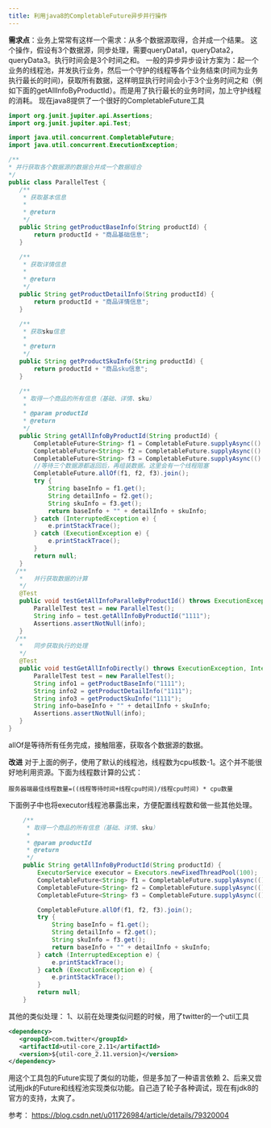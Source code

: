 ```yaml
---
title: 利用java8的CompletableFuture异步并行操作
---
```

**需求点**：业务上常常有这样一个需求：从多个数据源取得，合并成一个结果。
   这个操作，假设有3个数据源，同步处理，需要queryData1，queryData2，queryData3。执行时间会是3个时间之和。
   一般的异步异步设计方案为：起一个业务的线程池，并发执行业务，然后一个守护的线程等各个业务结束(时间为业务执行最长的时间)，获取所有数据，这样明显执行时间会小于3个业务时间之和（例如下面的getAllInfoByProductId）。而是用了执行最长的业务时间，加上守护线程的消耗。
     现在java8提供了一个很好的CompletableFuture工具
 ```java
import org.junit.jupiter.api.Assertions;
import org.junit.jupiter.api.Test;

import java.util.concurrent.CompletableFuture;
import java.util.concurrent.ExecutionException;

/**
 * 并行获取各个数据源的数据合并成一个数据组合
 */
public class ParallelTest {
    /**
     * 获取基本信息
     *
     * @return
     */
    public String getProductBaseInfo(String productId) {
        return productId + "商品基础信息";
    }

    /**
     * 获取详情信息
     *
     * @return
     */
    public String getProductDetailInfo(String productId) {
        return productId + "商品详情信息";
    }

    /**
     * 获取sku信息
     *
     * @return
     */
    public String getProductSkuInfo(String productId) {
        return productId + "商品sku信息";
    }

    /**
     * 取得一个商品的所有信息（基础、详情、sku）
     *
     * @param productId
     * @return
     */
    public String getAllInfoByProductId(String productId) {
        CompletableFuture<String> f1 = CompletableFuture.supplyAsync(() -> getProductBaseInfo(productId));
        CompletableFuture<String> f2 = CompletableFuture.supplyAsync(() -> getProductDetailInfo(productId));
        CompletableFuture<String> f3 = CompletableFuture.supplyAsync(() -> getProductSkuInfo(productId));
        //等待三个数据源都返回后，再组装数据。这里会有一个线程阻塞
        CompletableFuture.allOf(f1, f2, f3).join();
        try {
            String baseInfo = f1.get();
            String detailInfo = f2.get();
            String skuInfo = f3.get();
            return baseInfo + "" + detailInfo + skuInfo;
        } catch (InterruptedException e) {
            e.printStackTrace();
        } catch (ExecutionException e) {
            e.printStackTrace();
        }
        return null;
    }
   /**
    *   并行获取数据的计算
    */
    @Test
    public void testGetAllInfoParalleByProductId() throws ExecutionException, InterruptedException {
        ParallelTest test = new ParallelTest();
        String info = test.getAllInfoByProductId("1111");
        Assertions.assertNotNull(info);
    }
   /**
    *   同步获取执行的处理
    */
    @Test
    public void testGetAllInfoDirectly() throws ExecutionException, InterruptedException {
        ParallelTest test = new ParallelTest();
        String info1 = getProductBaseInfo("1111");
        String info2 = getProductDetailInfo("1111");
        String info3 = getProductSkuInfo("1111");
        String info=baseInfo + "" + detailInfo + skuInfo;
        Assertions.assertNotNull(info);
    }
}
 ```
allOf是等待所有任务完成，接触阻塞，获取各个数据源的数据。

**改进**
对于上面的例子，使用了默认的线程池，线程数为cpu核数-1。这个并不能很好地利用资源。下面为线程数计算的公式：

```
服务器端最佳线程数量=((线程等待时间+线程cpu时间)/线程cpu时间) * cpu数量
```
下面例子中也将executor线程池暴露出来，方便配置线程数和做一些其他处理。
```java
    /**
     * 取得一个商品的所有信息（基础、详情、sku）
     *
     * @param productId
     * @return
     */
    public String getAllInfoByProductId(String productId) {
        ExecutorService executor = Executors.newFixedThreadPool(100);
        CompletableFuture<String> f1 = CompletableFuture.supplyAsync(() -> getProductBaseInfo(productId),executor);
        CompletableFuture<String> f2 = CompletableFuture.supplyAsync(() -> getProductDetailInfo(productId),executor);
        CompletableFuture<String> f3 = CompletableFuture.supplyAsync(() -> getProductSkuInfo(productId),executor);

        CompletableFuture.allOf(f1, f2, f3).join();
        try {
            String baseInfo = f1.get();
            String detailInfo = f2.get();
            String skuInfo = f3.get();
            return baseInfo + "" + detailInfo + skuInfo;
        } catch (InterruptedException e) {
            e.printStackTrace();
        } catch (ExecutionException e) {
            e.printStackTrace();
        }
        return null;
    }

```



其他的类似处理：
1、以前在处理类似问题的时候，用了twitter的一个util工具
 ```xml
<dependency>
	<groupId>com.twitter</groupId>
	<artifactId>util-core_2.11</artifactId>
	<version>${util-core_2.11.version}</version>
</dependency>
 ```
 用这个工具包的Future实现了类似的功能，但是多加了一种语言依赖
 2、后来又尝试用jdk的Future和线程池实现类似功能。自己造了轮子各种调试，现在有jdk8的官方的支持，太爽了。

 参考：
 https://blog.csdn.net/u011726984/article/details/79320004